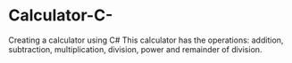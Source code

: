 # Calculator-C-
Creating a calculator using C#  This calculator has the operations: addition, subtraction, multiplication, division, power and remainder of division.
